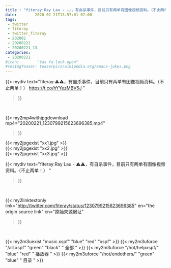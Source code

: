 ```yaml
---
title : "fiteray:Ray Lau - ⚠️⚠️，有自杀事件，目前只有两单有图像视频资料。（不止两单！） "
date:        2020-02-21T13:57:01-07:00
tags:
 - twitter
 - fiteray
 - twitter_fiteray
 - 202002
 - 20200221
 - 20200221_13
categories:
 - 20200221
#icon:        "fas fa-lock-open"
#resImgTeaser: teaserpics/wikipedia.org/emacs-jokes.png
---
```


{{< mydiv text="fiteray:⚠️⚠️，有自杀事件，目前只有两单有图像视频资料。（不止两单！） https://t.co/hYYezMBV5J "
>}}
<br>


{{< my2mp4withjpgdownload mp4="20200221_1230799215623696385.mp4"
>}}

{{< my2jpgexist "xx1.jpg" >}}<br>
{{< my2jpgexist "xx2.jpg" >}}<br>
{{< my2jpgexist "xx3.jpg" >}}<br>



{{< mydiv text="fiteray:Ray Lau - ⚠️⚠️，有自杀事件，目前只有两单有图像视频资料。（不止两单！） "
>}}
<br>

{{< my2linktextonly link="http://twitter.com/fiteray/status/1230799215623696385"
en="the origin source link" cn="原始來源網址"
>}}


<br>

{{< my2m3uexist "music.xspf"        "blue"   "red"    "xspf" >}} {{< my2m3uforce "/all.xspf"         "green"  "black"  " 全部 " >}} {{< my2m3uforce "/hot/helpxspf/"    "blue"   "red"    " 播放器 " >}} {{< my2m3uforce "/hot/endothers/"   "green"  "blue"   " 目录 " >}} 
